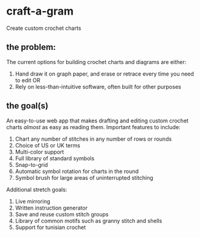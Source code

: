 # craft-a-gram
Create custom crochet charts


## the problem:
The current options for building crochet charts and diagrams are either:
  1) Hand draw it on graph paper, and erase or retrace every time you need to edit OR
  2) Rely on less-than-intuitive software, often built for other purposes

## the goal(s)
An easy-to-use web app that makes drafting and editing custom crochet charts *almost* as easy as reading them. Important features to include:
  1) Chart any number of stitches in any number of rows or rounds
  2) Choice of US or UK terms
  3) Multi-color support
  4) Full library of standard symbols
  5) Snap-to-grid
  6) Automatic symbol rotation for charts in the round
  7) Symbol brush for large areas of uninterrupted stitching

Additional stretch goals:
  1) Live mirroring
  2) Written instruction generator
  3) Save and reuse custom stitch groups
  4) Library of common motifs such as granny stitch and shells
  5) Support for tunisian crochet
